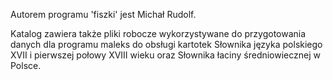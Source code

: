 Autorem programu 'fiszki' jest Michał Rudolf.

Katalog zawiera także pliki robocze wykorzystywane do przygotowania
danych dla programu maleks do obsługi kartotek Słownika języka
polskiego XVII i pierwszej połowy XVIII wieku oraz Słownika łaciny
średniowiecznej w Polsce.

